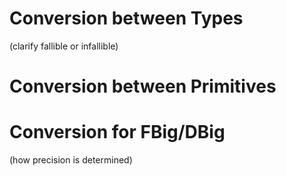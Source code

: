 # Conversion between Types

(clarify fallible or infallible)

# Conversion between Primitives

# Conversion for FBig/DBig

(how precision is determined)
